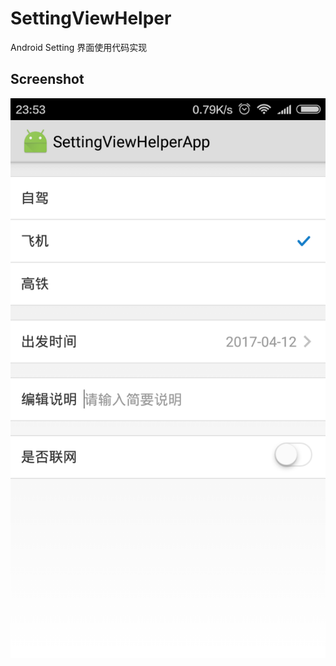 # SettingViewHelper

Android Setting 界面使用代码实现

## Screenshot

![](https://github.com/xinle/SettingViewHelper/blob/master/screenshot/device-2017-04-20-235325.png)